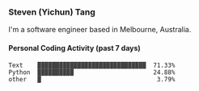 ### Steven (Yichun) Tang

I'm a software engineer based in Melbourne, Australia.

#### Personal Coding Activity (past 7 days)
```
Text    ▓▓▓▓▓▓▓▓▓▓▓▓▓▓▓▓▓▓▓▓▓▓▓▓▓▓▓▓▓▓  71.33%
Python  ▓▓▓▓▓▓▓▓▓▓                      24.88%
other   ▓                                3.79%
```
